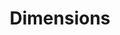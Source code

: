 ---
layout: default
bigquery: https://console.cloud.google.com/bigquery?p=covid-19-dimensions-ai&page=table&d=data&t=publications
contributors: Digital Science, https://www.digital-science.com/
cost: Free for personal, non-commercial use.
description: Dimensions contains more than 100 million publications, ranging from
  articles published in scholarly journals, books and book chapters, to preprints
  and conference proceedings. All publications are contextualized with linked data
  sets, funding, publications, patents, clinical trials, and policy documents. You
  can also view associated categories, funders, institutions, and researcher profiles.
documentation: https://docs.dimensions.ai/bigquery/index.html
last_edit: 04/10/2022, 14:02:27
location: https://www.dimensions.ai/products/free/
maintained_by: Digital Science, https://www.digital-science.com/
schema_fields:
- types
- expiration_date
- original_assignee
- date_print
- editors
- category_icrp_ct
- source_id
- active_years
- type
- mesh_terms
- funding_eur
- research_org_country_names
- established
- license
- resulting_publication_ids
- interventions
- repository_url
- eisbn
- publisher
- patent_ids
- resulting_publication_doi
- book_series_title
- cited_by_ids
- original_assignee_countries
- filing_year
- associated_publication_arxiv_id
- funding_gbp
- acronym
- pmcid
- assignee_orgs
- funder_org_cities
- end_date
- associated_grant_ids
- funding_nzd
- ipcr
- aliases
- category_hrcs_hc
- filing_date
- current_assignee
- inventor_names
- open_access_categories
- researcher_ids
- doi
- relationships
- pmid
- isbn
- research_org_city_names
- start_year
- original_title
- publication_ids
- organisation_details
- categories
- research_org_countries
- language
- journal
- funding_details
- research_org_cities
- volume
- name
- reference_ids
- publication_year
- email_address
- book_title
- current_assignee_countries
- category_hra
- repository_id
- date_modified
- start_date
- category_icrp_cso
- funder_org_acronyms
- research_orgs
- labels
- conference
- date_normal
- funder_org
- grant_number
- address
- authors
- status
- category_rcdc
- funding_aud
- created_date
- description
- clinical_trial_ids
- funder_orgs
- title
- funder_org_countries
- funder_org_state_codes
- conditions
- repository_name
- date_online
- associated_publication_doi
- category_sdg
- funding_chf
- journal_lists
- assignee_countries
- embargo_date
- associated_publication_id
- filing_status
- funding_jpy
- kind
- cpc
- proceedings_title
- acknowledgements
- wikipedia_url
- brief_title
- citations_count
- research_org_state_names
- category_uoa
- altmetrics
- associated_publication_pmid
- id
- category_bra
- legal_events
- funding_amount
- foa_number
- date
- original_assignee_orgs
- date_inserted
- funding_cad
- parent_id
- current_assignee_orgs
- expiration_year
- metrics
- funder_countries
- family_id
- priority_date
- priority_year
- open_access_categories_v2
- legal_status
- links
- arxiv_id
- funding_cny
- funding_currency
- acronyms
- registry
- subtitles
- gender
- category_hrcs_rac
- external_ids
- jurisdiction
- phase
- research_org_state_codes
- date_imported_gbq
- citation_string
- linkout
- application_number
- supporting_grant_ids
- citations
- abstract
- granted_year
- issue
- investigators
- pages
- concepts
- category_for
- original_abstract
- family_members_ids
- family_count
- funding_usd
- mesh_headings
- end_year
- publication_date
- year
- granted_date
shortname: dimensions
tags:
- scholarly literature
- patents
- funding
- clinical trials
- academic profiles
terms_of_use: 'Use of both the Dimensions COVID-19 dataset and full Dimensions dataset
  are subject to the Dimensions Terms of use: https://www.dimensions.ai/policies-terms-legal '
title: Dimensions
uuid: dcff88bd-fe6b-4fdb-8159-809bf9d7bc1c
---